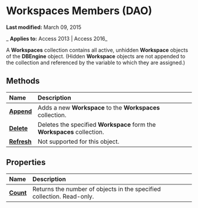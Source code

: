 
# Workspaces Members (DAO)

 **Last modified:** March 09, 2015

 _ **Applies to:** Access 2013 | Access 2016_

A  **Workspaces** collection contains all active, unhidden **Workspace** objects of the **DBEngine** object. (Hidden **Workspace** objects are not appended to the collection and referenced by the variable to which they are assigned.)


## Methods



|**Name**|**Description**|
|:-----|:-----|
|**[Append](195c26a6-a1d1-40a8-7e7e-13cd632008b6.md)**|Adds a new  **Workspace** to the **Workspaces** collection.|
|**[Delete](0774a791-63da-a31a-552a-c5aa4d1f1b50.md)**|Deletes the specified  **Workspace** form the **Workspaces** collection.|
|**[Refresh](e22c8c45-c3e1-b587-a36e-d9fff3f39695.md)**|Not supported for this object.|

## Properties



|**Name**|**Description**|
|:-----|:-----|
|**[Count](bc7c5a11-13d3-27bd-1be4-5d069e888ac2.md)**|Returns the number of objects in the specified collection. Read-only.|
